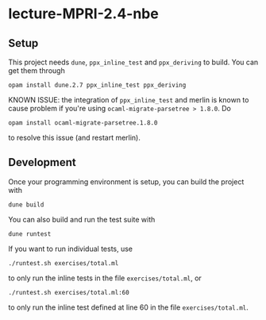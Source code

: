 # lecture-MPRI-2.4-nbe

## Setup

This project needs `dune`, `ppx_inline_test` and `ppx_deriving` to
build. You can get them through

    opam install dune.2.7 ppx_inline_test ppx_deriving

KNOWN ISSUE: the integration of `ppx_inline_test` and merlin is known
to cause problem if you're using `ocaml-migrate-parsetree > 1.8.0`. Do

    opam install ocaml-migrate-parsetree.1.8.0

to resolve this issue (and restart merlin).

## Development

Once your programming environment is setup, you can build the project with

    dune build

You can also build and run the test suite with

    dune runtest

If you want to run individual tests, use

    ./runtest.sh exercises/total.ml

to only run the inline tests in the file `exercises/total.ml`, or

    ./runtest.sh exercises/total.ml:60

to only run the inline test defined at line 60 in the file
`exercises/total.ml`.
